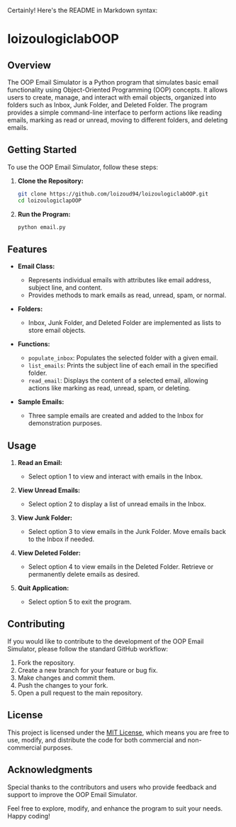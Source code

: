 Certainly! Here's the README in Markdown syntax:

# loizoulogiclabOOP

## Overview
The OOP Email Simulator is a Python program that simulates basic email functionality using Object-Oriented Programming (OOP) concepts. It allows users to create, manage, and interact with email objects, organized into folders such as Inbox, Junk Folder, and Deleted Folder. The program provides a simple command-line interface to perform actions like reading emails, marking as read or unread, moving to different folders, and deleting emails.

## Getting Started
To use the OOP Email Simulator, follow these steps:

1. **Clone the Repository:**
   ```bash
   git clone https://github.com/loizoud94/loizoulogiclabOOP.git
   cd loizoulogiclapOOP
   ```

2. **Run the Program:**
   ```bash
   python email.py


## Features
- **Email Class:**
  - Represents individual emails with attributes like email address, subject line, and content.
  - Provides methods to mark emails as read, unread, spam, or normal.

- **Folders:**
  - Inbox, Junk Folder, and Deleted Folder are implemented as lists to store email objects.

- **Functions:**
  - `populate_inbox`: Populates the selected folder with a given email.
  - `list_emails`: Prints the subject line of each email in the specified folder.
  - `read_email`: Displays the content of a selected email, allowing actions like marking as read, unread, spam, or deleting.

- **Sample Emails:**
  - Three sample emails are created and added to the Inbox for demonstration purposes.

## Usage
1. **Read an Email:**
   - Select option 1 to view and interact with emails in the Inbox.

2. **View Unread Emails:**
   - Select option 2 to display a list of unread emails in the Inbox.

3. **View Junk Folder:**
   - Select option 3 to view emails in the Junk Folder. Move emails back to the Inbox if needed.

4. **View Deleted Folder:**
   - Select option 4 to view emails in the Deleted Folder. Retrieve or permanently delete emails as desired.

5. **Quit Application:**
   - Select option 5 to exit the program.

## Contributing
If you would like to contribute to the development of the OOP Email Simulator, please follow the standard GitHub workflow:

1. Fork the repository.
2. Create a new branch for your feature or bug fix.
3. Make changes and commit them.
4. Push the changes to your fork.
5. Open a pull request to the main repository.

## License
This project is licensed under the [MIT License](LICENSE), which means you are free to use, modify, and distribute the code for both commercial and non-commercial purposes.

## Acknowledgments
Special thanks to the contributors and users who provide feedback and support to improve the OOP Email Simulator.

Feel free to explore, modify, and enhance the program to suit your needs. Happy coding!
```
